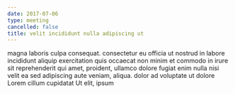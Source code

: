 ```yaml
---
date: 2017-07-06
type: meeting
cancelled: false
title: velit incididunt nulla adipiscing ut
---
```

magna laboris culpa consequat. consectetur eu officia ut nostrud in labore incididunt aliquip exercitation quis occaecat non minim et commodo in irure sit reprehenderit qui amet, proident, ullamco dolore fugiat enim nulla nisi velit ea sed adipiscing aute veniam, aliqua. dolor ad voluptate ut dolore Lorem cillum cupidatat Ut elit, ipsum